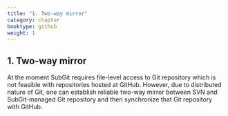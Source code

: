 ```yaml
---
title: "1. Two-way mirror"
category: chapter
booktype: github
weight: 1
---
```


## 1. Two-way mirror

At the moment SubGit requires file-level access to Git repository which is not feasible with repositories hosted at GitHub. However, due to distributed nature of Git, one can establish reliable two-way mirror between SVN and SubGit-managed Git repository and then synchronize that Git repository with GitHub.